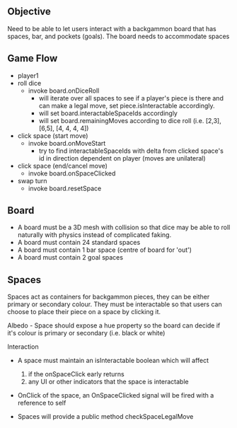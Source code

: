 ## Objective

Need to be able to let users interact with a backgammon board that has spaces, bar, and pockets (goals). The board needs to accommodate spaces

## Game Flow

- player1
- roll dice
  - invoke board.onDiceRoll
    - will iterate over all spaces to see if a player's piece is there and can make a legal move, set piece.isInteractable accordingly.
    - will set board.interactableSpaceIds accordingly
    - will set board.remainingMoves according to dice roll (i.e. [2,3], [6,5], [4, 4, 4, 4])
- click space (start move)
  - invoke board.onMoveStart
    - try to find interactableSpaceIds with delta from clicked space's id in direction dependent on player (moves are unilateral)
- click space (end/cancel move)
  - invoke board.onSpaceClicked
- swap turn
  - invoke board.resetSpace

## Board

- A board must be a 3D mesh with collision so that dice may be able to roll naturally with physics instead of complicated faking.
- A board must contain 24 standard spaces
- A board must contain 1 bar space (centre of board for 'out')
- A board must contain 2 goal spaces

## Spaces

Spaces act as containers for backgammon pieces, they can be either primary or secondary colour. They must be interactable so that users can choose to place their piece on a space by clicking it.

Albedo - Space should expose a hue property so the board can decide if it's colour is primary or secondary (i.e. black or white)

Interaction

- A space must maintain an isInteractable boolean which will affect

  1.  if the onSpaceClick early returns
  2.  any UI or other indicators that the space is interactable

- OnClick of the space, an OnSpaceClicked signal will be fired with a reference to self

- Spaces will provide a public method checkSpaceLegalMove
